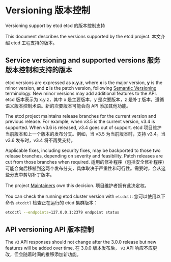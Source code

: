 # Versioning 版本控制

Versioning support by etcd
etcd 的版本控制支持



This document describes the versions supported by the etcd project.
本文介绍 etcd 工程支持的版本。

## Service versioning and supported versions 服务版本控制和支持的版本

etcd versions are expressed as **x.y.z**, where **x** is the major version, **y** is the minor version, and **z** is the patch version, following [Semantic Versioning](https://semver.org/) terminology. New minor versions may add additional features to the API.
etcd 版本表示为 x.y.z，其中 x 是主要版本，y 是次要版本，z 是补丁版本，遵循语义版本控制术语。新的次要版本可能会向 API 添加其他功能。

The etcd project maintains release branches for the current version and  previous release. For example, when v3.5 is the current version, v3.4 is supported. When v3.6 is released, v3.4 goes out of support.
etcd 项目维护当前版本和上一个版本的发布分支。例如，当 v3.5 为当前版本时，支持 v3.4。当 v3.6 发布时，v3.4 将不再受支持。

Applicable fixes, including security fixes, may be backported to those two release branches, depending on severity and feasibility. Patch releases are cut from those branches when required.
适用的修补程序（包括安全修补程序）可能会向后移植到这两个发布分支，具体取决于严重性和可行性。需要时，会从这些分支中剪切补丁版本。

The project [Maintainers](https://github.com/etcd-io/etcd/blob/main/OWNERS) own this decision.
项目维护者拥有此决定权。

You can check the running etcd cluster version with `etcdctl`:
您可以使用以下命令 `etcdctl` 检查正在运行的 etcd 集群版本：

```sh
etcdctl --endpoints=127.0.0.1:2379 endpoint status
```

## API versioning API 版本控制

The `v3` API responses should not change after the 3.0.0 release but new features will be added over time.
在 3.0.0 版本发布后， `v3` API 响应不应更改，但会随着时间的推移添加新功能。